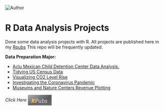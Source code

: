 ![Author](https://img.shields.io/badge/author-MdTabassumHossainEmon-orange)

# **R Data Analysis Projects**


Done some data analysis projects with R. 
All projects are published here in my [Rpubs](https://rpubs.com/Emon-ProCoder7)
This repo will be frequently updated.

**Data Preparation Major:**
  
  - [Aclu Mexican Child Detention Center Data Analysis.](https://rpubs.com/Emon-ProCoder7/r2355)
  - [Tidying US Census Data](https://rpubs.com/Emon-ProCoder7/U7845)
  - [Visualizing CO2 Level Rise](https://rpubs.com/Emon-ProCoder7/E3452)
  - [Investigating the Coronavirus Pandemic](https://rpubs.com/Emon-ProCoder7/tru3)
  - [Museums and Nature Centers Revenue Plotting](https://rpubs.com/Emon-ProCoder7/us23)
  
  
*Click Here*
 [<img align="center" alt="Emon-ProCoder7 | RPubs" width="77px" src="https://raw.githubusercontent.com/Emon-ProCoder7/r-projects/master/R-project-repo-master/rpubs.PNG" />](https://rpubs.com/Emon-ProCoder7)
